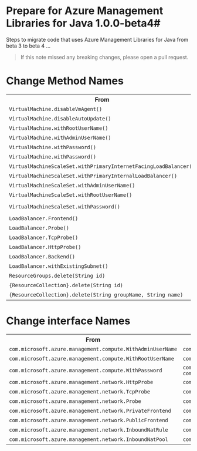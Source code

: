 # Prepare for Azure Management Libraries for Java 1.0.0-beta4#

Steps to migrate code that uses Azure Management Libraries for Java from beta 3 to beta 4 …

> If this note missed any breaking changes, please open a pull request.

# Change Method Names #

<table>
  <tr>
    <th>From</th>
    <th>To</th>
    <th>Ref</th>
  </tr>
    <tr>
    <td><code>VirtualMachine.disableVmAgent()</code></td>
    <td><code>VirtualMachine.withoutVmAgent()</code></td>
    <td><a href="https://github.com/Azure/azure-sdk-for-java/pull/1249">#1249</a></td>
  </tr>
  <tr>
    <td><code>VirtualMachine.disableAutoUpdate()</code></td>
    <td><code>VirtualMachine.withoutAutoUpdate()</code></td>
    <td><a href="https://github.com/Azure/azure-sdk-for-java/pull/1249">#1249</a></td>
  </tr>
  <tr>
    <td><code>VirtualMachine.withRootUserName()</code></td>
    <td><code>VirtualMachine.withRootUsername()</code></td>
    <td><a href="https://github.com/Azure/azure-sdk-for-java/pull/1249">#1249</a></td>
  </tr>
  <tr>
    <td><code>VirtualMachine.withAdminUserName()</code></td>
    <td><code>VirtualMachine.withAdminUsername()</code></td>
    <td><a href="https://github.com/Azure/azure-sdk-for-java/pull/1249">#1249</a></td>
  </tr>
  <tr>
    <td><code>VirtualMachine.withPassword()</code></td>
    <td><code>VirtualMachine.withRootPassword()</code></td>
    <td><a href="https://github.com/Azure/azure-sdk-for-java/pull/1249">#1249</a></td>
  </tr>
    <tr>
    <td><code>VirtualMachine.withPassword()</code></td>
    <td><code>VirtualMachine.withAdminPassword()</code></td>
    <td><a href="https://github.com/Azure/azure-sdk-for-java/pull/1249">#1249</a></td>
  </tr>
  <tr>
    <td><code>VirtualMachineScaleSet.withPrimaryInternetFacingLoadBalancer()</code></td>
    <td><code>VirtualMachineScaleSet.withExistingPrimaryInternetFacingLoadBalancer()</code></td>
    <td><a href="https://github.com/Azure/azure-sdk-for-java/pull/1266">#1266</a></td>
  </tr>
  <tr>
    <td><code>VirtualMachineScaleSet.withPrimaryInternalLoadBalancer()</code></td>
    <td><code>VirtualMachineScaleSet.withExistingPrimaryInternalLoadBalancer()</code></td>
    <td><a href="https://github.com/Azure/azure-sdk-for-java/pull/1266">#1266</a></td>
  </tr>
  <tr>
    <td><code>VirtualMachineScaleSet.withAdminUserName()</code></td>
    <td><code>VirtualMachineScaleSet.withAdminUsername()</code></td>
    <td><a href="https://github.com/Azure/azure-sdk-for-java/pull/1266">#1266</a></td>
  </tr>
  <tr>
    <td><code>VirtualMachineScaleSet.withRootUserName()</code></td>
    <td><code>VirtualMachineScaleSet.withRootUsername()</code></td>
    <td><a href="https://github.com/Azure/azure-sdk-for-java/pull/1266">#1266</a></td>
  </tr>
  <tr>
    <td><code>VirtualMachineScaleSet.withPassword()</code></td>
    <td>
    <code>VirtualMachineScaleSet.withRootPassword()</code><br/>
    <code>VirtualMachineScaleSet.withAdminPassword()</code>
    </td>
    <td><a href="https://github.com/Azure/azure-sdk-for-java/pull/1266">#1266</a></td>
  </tr>
  <tr>
    <td><code>LoadBalancer.Frontend()</code></td>
    <td><code>LoadBalancer.LoadBalancerFrontend()</code></td>
    <td><a href="https://github.com/Azure/azure-sdk-for-java/pull/1178">#1178</a></td>
  </tr>
  <tr>
    <td><code>LoadBalancer.Probe()</code></td>
    <td><code>LoadBalancer.LoadBalancerProbe()</code></td>
    <td><a href="https://github.com/Azure/azure-sdk-for-java/pull/1178">#1178</a></td>
  </tr>
  <tr>
    <td><code>LoadBalancer.TcpProbe()</code></td>
    <td><code>LoadBalancer.LoadBalancerTcpProbe()</code></td>
    <td><a href="https://github.com/Azure/azure-sdk-for-java/pull/1178">#1178</a></td>
  </tr>
  <tr>
    <td><code>LoadBalancer.HttpProbe()</code></td>
    <td><code>LoadBalancer.LoadBalancerHttpProbe()</code></td>
    <td><a href="https://github.com/Azure/azure-sdk-for-java/pull/1178">#1178</a></td>
  </tr>
  <tr>
    <td><code>LoadBalancer.Backend()</code></td>
    <td><code>LoadBalancer.LoadBalancerBackend()</code></td>
    <td><a href="https://github.com/Azure/azure-sdk-for-java/pull/1178">#1178</a></td>
  </tr>
  <tr>
    <td><code>LoadBalancer.withExistingSubnet()</code></td>
    <td><code>LoadBalancer.withFrontendSubnet()</code></td>
    <td><a href="https://github.com/Azure/azure-sdk-for-java/pull/1245">#1245</a></td>
  </tr>

  <tr>
    <td><code>ResourceGroups.delete(String id)</code></td>
    <td><code>ResourceGroups().deleteByName(String name)</code></td>
    <td><a href="https://github.com/Azure/azure-sdk-for-java/pull/1236">#1236</a></td>
  </tr>
  <tr>
    <td><code>{ResourceCollection}.delete(String id)</code></td>
    <td><code>{ResourceCollection}.deleteById(String id)</code></td>
    <td><a href="https://github.com/Azure/azure-sdk-for-java/pull/1236">#1236</a></td>
  </tr>
  <tr>
    <td><code>{ResourceCollection}.delete(String groupName, String name)</code></td>
    <td><code>{ResourceCollection}.deleteByGroup(String groupName, String name)</code></td>
    <td><a href="https://github.com/Azure/azure-sdk-for-java/pull/1236">#1236</a></td>
  </tr>
</table>

# Change interface Names #

<table>
  <tr>
    <th>From</th>
    <th>To</th>
    <th>Ref</th>
  </tr>
   <tr>
    <td><code>com.microsoft.azure.management.compute.WithAdminUserName</code></td>
    <td><code>com.microsoft.azure.management.compute.WithWindowsAdminUsername</code></td>
    <td><a href="https://github.com/Azure/azure-sdk-for-java/pull/1249">#1249</a></td>
  </tr>
   <tr>
    <td><code>com.microsoft.azure.management.compute.WithRootUserName</code></td>
    <td><code>com.microsoft.azure.management.compute.WithLinuxRootUsername</code></td>
    <td><a href="https://github.com/Azure/azure-sdk-for-java/pull/1249">#1249</a></td>
  </tr>
   <tr>
    <td><code>com.microsoft.azure.management.compute.WithPassword</code></td>
    <td>
    <code>com.microsoft.azure.management.compute.WithWindowsAdminPassword</code><br/>
    <code>com.microsoft.azure.management.compute.WithLinuxRootPasswordOrPublicKey</code>
    </td>
    <td><a href="https://github.com/Azure/azure-sdk-for-java/pull/1249">#1249</a></td>
  </tr>
  <tr>
    <td><code>com.microsoft.azure.management.network.HttpProbe</code></td>
    <td><code>com.microsoft.azure.management.network.LoadBalancerHttpProbe</code></td>
    <td><a href="https://github.com/Azure/azure-sdk-for-java/pull/1178">#1178</a></td>
  </tr>
  <tr>
    <td><code>com.microsoft.azure.management.network.TcpProbe</code></td>
    <td><code>com.microsoft.azure.management.network.LoadBalancerTcpProbe</code></td>
    <td><a href="https://github.com/Azure/azure-sdk-for-java/pull/1178">#1178</a></td>
  </tr>
  <tr>
    <td><code>com.microsoft.azure.management.network.Probe</code></td>
    <td><code>com.microsoft.azure.management.network.LoadBalancerProbe</code></td>
    <td><a href="https://github.com/Azure/azure-sdk-for-java/pull/1178">#1178</a></td>
  </tr>
  <tr>
    <td><code>com.microsoft.azure.management.network.PrivateFrontend</code></td>
    <td><code>com.microsoft.azure.management.network.LoadBalancerPrivateFrontend</code></td>
    <td><a href="https://github.com/Azure/azure-sdk-for-java/pull/1245">#1245</a></td>
  </tr>
  <tr>
    <td><code>com.microsoft.azure.management.network.PublicFrontend</code></td>
    <td><code>com.microsoft.azure.management.network.LoadBalancerPublicFrontend</code></td>
    <td><a href="https://github.com/Azure/azure-sdk-for-java/pull/1245">#1245</a></td>
  </tr>
  <tr>
    <td><code>com.microsoft.azure.management.network.InboundNatRule</code></td>
    <td><code>com.microsoft.azure.management.network.LoadBalancerInboundNatRule</code></td>
    <td><a href="https://github.com/Azure/azure-sdk-for-java/pull/1245">#1245</a></td>
  </tr>
  <tr>
    <td><code>com.microsoft.azure.management.network.InboundNatPool</code></td>
    <td><code>com.microsoft.azure.management.network.LoadBalancerInboundNatPool</code></td>
    <td><a href="https://github.com/Azure/azure-sdk-for-java/pull/1245">#1245</a></td>
  </tr>
</table>
